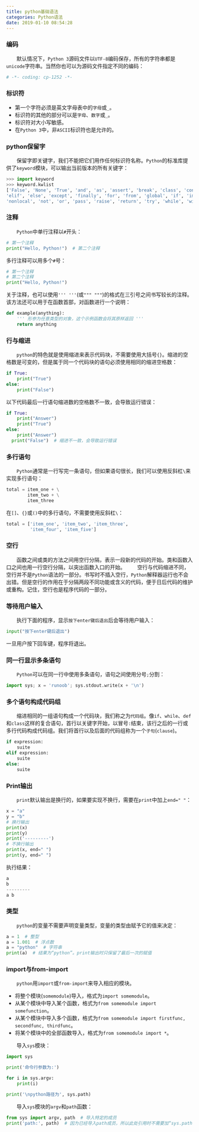 ```yaml
---
title: python基础语法
categories: Python语法
date: 2019-01-10 08:54:28
---
```

### 编码

&emsp;&emsp;默认情况下，`Python 3`源码文件以`UTF-8`编码保存，所有的字符串都是`unicode`字符串。当然你也可以为源码文件指定不同的编码：<!--more-->

``` python
# -*- coding: cp-1252 -*-
```

### 标识符

- 第一个字符必须是英文字母表中的`字母`或`_`。
- 标识符的其他的部分可以是`字母`、`数字`或`_`。
- 标识符对大小写敏感。
- 在`Python 3`中，非`ASCII`标识符也是允许的。

### python保留字

&emsp;&emsp;保留字即关键字，我们不能把它们用作任何标识符名称。`Python`的标准库提供了`keyword`模块，可以输出当前版本的所有关键字：

``` python
>>> import keyword
>>> keyword.kwlist
['False', 'None', 'True', 'and', 'as', 'assert', 'break', 'class', 'continue', 'def', 'del',
'elif', 'else', 'except', 'finally', 'for', 'from', 'global', 'if', 'import', 'in', 'is', 'lambda',
'nonlocal', 'not', 'or', 'pass', 'raise', 'return', 'try', 'while', 'with', 'yield']
```

### 注释

&emsp;&emsp;`Python`中单行注释以`#`开头：

``` python
# 第一个注释
print("Hello, Python!")  # 第二个注释
```

多行注释可以用多个`#`号：

``` python
# 第一个注释
# 第二个注释
print("Hello, Python!")
```

关于注释，也可以使用`''' '''`(或`""" """`)的格式在三引号之间书写较长的注释。该方法还可以用于在函数首部，对函数进行一个说明：

``` python
def example(anything):
    ''' 形参为任意类型的对象，这个示例函数会将其原样返回 '''
    return anything
```

### 行与缩进

&emsp;&emsp;`python`的特色就是使用缩进来表示代码块，不需要使用大括号`{}`。缩进的空格数是可变的，但是属于同一个代码块的语句必须使用相同的缩进空格数：

``` python
if True:
    print("True")
else:
    print("False")
```

以下代码最后一行语句缩进数的空格数不一致，会导致运行错误：

``` python
if True:
    print("Answer")
    print("True")
else:
    print("Answer")
  print("False")  # 缩进不一致，会导致运行错误
```

### 多行语句

&emsp;&emsp;`Python`通常是一行写完一条语句，但如果语句很长，我们可以使用反斜杠`\`来实现多行语句：

``` python
total = item_one + \
        item_two + \
        item_three
```

在`[]`、`{}`或`()`中的多行语句，不需要使用反斜杠`\`：

``` python
total = ['item_one', 'item_two', 'item_three',
         'item_four', 'item_five']
```

### 空行

&emsp;&emsp;函数之间或类的方法之间用空行分隔，表示一段新的代码的开始。类和函数入口之间也用一行空行分隔，以突出函数入口的开始。
&emsp;&emsp;空行与代码缩进不同，空行并不是`Python`语法的一部分。书写时不插入空行，`Python`解释器运行也不会出错。但是空行的作用在于分隔两段不同功能或含义的代码，便于日后代码的维护或重构。记住，空行也是程序代码的一部分。

### 等待用户输入

&emsp;&emsp;执行下面的程序，显示`按下enter键后退出`后会等待用户输入：

``` python
input("按下enter键后退出")
```

一旦用户按下回车键，程序将退出。

### 同一行显示多条语句

&emsp;&emsp;`Python`可以在同一行中使用多条语句，语句之间使用分号`;`分割：

``` python
import sys; x = 'runoob'; sys.stdout.write(x + '\n')
```

### 多个语句构成代码组

&emsp;&emsp;缩进相同的一组语句构成一个代码块，我们称之为`代码组`。像`if`、`while`、`def`和`class`这样的复合语句，首行以关键字开始，以冒号`:`结束，该行之后的一行或多行代码构成代码组。我们将首行以及后面的代码组称为一个`子句`(`clause`)。

``` python
if expression:
    suite
elif expression:
    suite
else:
    suite
```

### Print输出

&emsp;&emsp;`print`默认输出是换行的，如果要实现不换行，需要在`print`中加上`end=" "`：

``` python
x = "a"
y = "b"
# 换行输出
print(x)
print(y)
print('---------')
# 不换行输出
print(x, end=" ")
print(y, end=" ")
```

执行结果：

``` python
a
b
---------
a b
```

### 类型

&emsp;&emsp;`python`的变量不需要声明变量类型，变量的类型由赋予它的值来决定：

``` python
a = 1  # 整型
a = 1.001  # 浮点数
a = "python"  # 字符串
print(a)  # 结果为“python”。print输出时只保留了最后一次的赋值
```

### import与from-import

&emsp;&emsp;`python`用`import`或`from-import`来导入相应的模块。

- 将整个模块(`somemodule`)导入，格式为`import somemodule`。
- 从某个模块中导入某个函数，格式为`from somemodule import somefunction`。
- 从某个模块中导入多个函数，格式为`from somemodule import firstfunc, secondfunc, thirdfunc`。
- 将某个模块中的全部函数导入，格式为`from somemodule import *`。

&emsp;&emsp;导入`sys`模块：

``` python
import sys

print('命令行参数为:')

for i in sys.argv:
    print(i)

print('\npython路径为', sys.path)
```

&emsp;&emsp;导入`sys`模块的`argv`和`path`函数：

``` python
from sys import argv, path  # 导入特定的成员
print('path:', path)  # 因为已经导入path成员，所以此处引用时不需要加“sys.path”
```